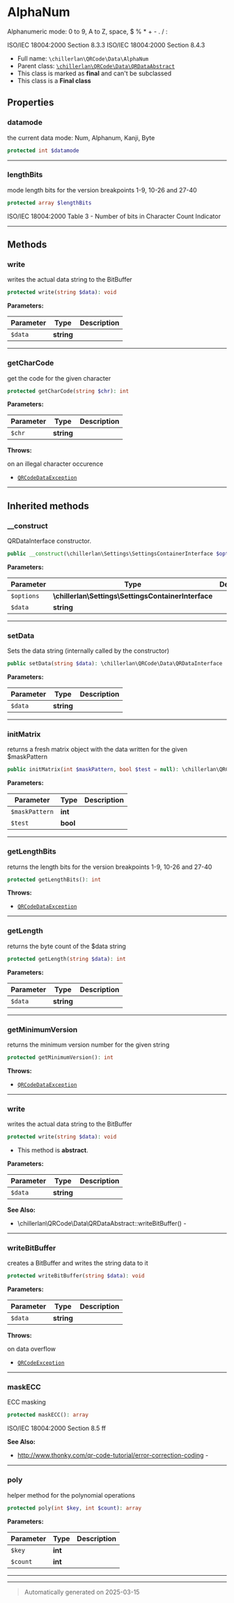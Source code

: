 
# AlphaNum

Alphanumeric mode: 0 to 9, A to Z, space, $ % * + - . / :

ISO/IEC 18004:2000 Section 8.3.3
ISO/IEC 18004:2000 Section 8.4.3

* Full name: `\chillerlan\QRCode\Data\AlphaNum`
* Parent class: [`\chillerlan\QRCode\Data\QRDataAbstract`](./QRDataAbstract.md)
* This class is marked as **final** and can't be subclassed
* This class is a **Final class**



## Properties


### datamode

the current data mode: Num, Alphanum, Kanji, Byte

```php
protected int $datamode
```






***

### lengthBits

mode length bits for the version breakpoints 1-9, 10-26 and 27-40

```php
protected array $lengthBits
```

ISO/IEC 18004:2000 Table 3 - Number of bits in Character Count Indicator




***

## Methods


### write

writes the actual data string to the BitBuffer

```php
protected write(string $data): void
```








**Parameters:**

| Parameter | Type | Description |
|-----------|------|-------------|
| `$data` | **string** |  |





***

### getCharCode

get the code for the given character

```php
protected getCharCode(string $chr): int
```








**Parameters:**

| Parameter | Type | Description |
|-----------|------|-------------|
| `$chr` | **string** |  |




**Throws:**
<p>on an illegal character occurence</p>

- [`QRCodeDataException`](./QRCodeDataException.md)



***


## Inherited methods


### __construct

QRDataInterface constructor.

```php
public __construct(\chillerlan\Settings\SettingsContainerInterface $options, string $data = null): mixed
```








**Parameters:**

| Parameter | Type | Description |
|-----------|------|-------------|
| `$options` | **\chillerlan\Settings\SettingsContainerInterface** |  |
| `$data` | **string** |  |





***

### setData

Sets the data string (internally called by the constructor)

```php
public setData(string $data): \chillerlan\QRCode\Data\QRDataInterface
```








**Parameters:**

| Parameter | Type | Description |
|-----------|------|-------------|
| `$data` | **string** |  |





***

### initMatrix

returns a fresh matrix object with the data written for the given $maskPattern

```php
public initMatrix(int $maskPattern, bool $test = null): \chillerlan\QRCode\Data\QRMatrix
```








**Parameters:**

| Parameter | Type | Description |
|-----------|------|-------------|
| `$maskPattern` | **int** |  |
| `$test` | **bool** |  |





***

### getLengthBits

returns the length bits for the version breakpoints 1-9, 10-26 and 27-40

```php
protected getLengthBits(): int
```











**Throws:**

- [`QRCodeDataException`](./QRCodeDataException.md)



***

### getLength

returns the byte count of the $data string

```php
protected getLength(string $data): int
```








**Parameters:**

| Parameter | Type | Description |
|-----------|------|-------------|
| `$data` | **string** |  |





***

### getMinimumVersion

returns the minimum version number for the given string

```php
protected getMinimumVersion(): int
```











**Throws:**

- [`QRCodeDataException`](./QRCodeDataException.md)



***

### write

writes the actual data string to the BitBuffer

```php
protected write(string $data): void
```




* This method is **abstract**.



**Parameters:**

| Parameter | Type | Description |
|-----------|------|-------------|
| `$data` | **string** |  |





**See Also:**

* \chillerlan\QRCode\Data\QRDataAbstract::writeBitBuffer() - 

***

### writeBitBuffer

creates a BitBuffer and writes the string data to it

```php
protected writeBitBuffer(string $data): void
```








**Parameters:**

| Parameter | Type | Description |
|-----------|------|-------------|
| `$data` | **string** |  |




**Throws:**
<p>on data overflow</p>

- [`QRCodeException`](../QRCodeException.md)



***

### maskECC

ECC masking

```php
protected maskECC(): array
```

ISO/IEC 18004:2000 Section 8.5 ff










**See Also:**

* http://www.thonky.com/qr-code-tutorial/error-correction-coding - 

***

### poly

helper method for the polynomial operations

```php
protected poly(int $key, int $count): array
```








**Parameters:**

| Parameter | Type | Description |
|-----------|------|-------------|
| `$key` | **int** |  |
| `$count` | **int** |  |





***


***
> Automatically generated on 2025-03-15
